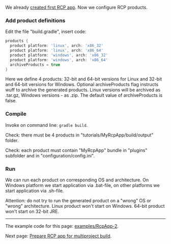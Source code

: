 We already [created first RCP app](Create-first-RCP-app). Now we configure RCP products.

### Add product definitions

Edit the file "build.gradle", insert code:

```groovy
products {
  product platform: 'linux', arch: 'x86_32'
  product platform: 'linux', arch: 'x86_64'
  product platform: 'windows', arch: 'x86_32'
  product platform: 'windows', arch: 'x86_64'
  archiveProducts = true
}
```

Here we define 4 products: 32-bit and 64-bit versions for Linux and 32-bit and 64-bit versions for Windows.
Optional archiveProducts flag instructs wuff to archive the generated products. Linux versions will be 
archived as .tar.gz, Windows versions - as .zip. The default value of archiveProducts is false.

### Compile

Invoke on command line: `gradle build`.

Check: there must be 4 products in "tutorials/MyRcpApp/build/output" folder.

Check: each product must contain "MyRcpApp" bundle in "plugins" subfolder and in "configuration/config.ini". 

### Run

We can run each product on corresponding OS and architecture. On Windows platform we start application via .bat-file, on other platforms we start application via .sh-file.

Attention: do not try to run the generated product on a "wrong" OS or "wrong" architecture. 
Linux product won't start on Windows. 64-bit product won't start on 32-bit JRE.

---

The example code for this page: [examples/RcpApp-2](../tree/master/examples/RcpApp-2).

Next page: [Prepare RCP app for multiproject build](Prepare-RCP-app-for-multiproject-build).
